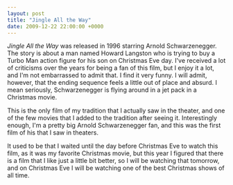 ```yaml
---
layout: post
title: "Jingle All the Way"
date: 2009-12-22 22:00:00 +0000
---
```

<i>Jingle All the Way</i> was released in 1996 starring Arnold Schwarzenegger. The story is about a man named Howard Langston who is trying to buy a Turbo Man action figure for his son on Christmas Eve day. I've received a lot of criticisms over the years for being a fan of this film, but I enjoy it a lot, and I'm not embarrassed to admit that. I find it very funny. I will admit, however, that the ending sequence feels a little out of place and absurd. I mean seriously, Schwarzenegger is flying around in a jet pack in a Christmas movie.

This is the only film of my tradition that I actually saw in the theater, and one of the few movies that I added to the tradition after seeing it. Interestingly enough, I'm a pretty big Arnold Schwarzenegger fan, and this was the first film of his that I saw in theaters.

It used to be that I waited until the day before Christmas Eve to watch this film, as it was my favorite Christmas movie, but this year I figured that there is a film that I like just a little bit better, so I will be watching that tomorrow, and on Christmas Eve I will be watching one of the best Christmas shows of all time.
